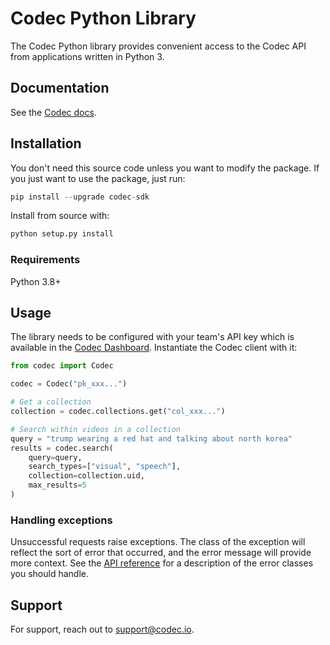 # Codec Python Library

The Codec Python library provides convenient access to the Codec API from applications written in Python 3.

## Documentation

See the [Codec docs](https://docs.codec.io).

## Installation

You don't need this source code unless you want to modify the package. If you just want to use the package, just run:

```python
pip install --upgrade codec-sdk
```

Install from source with:

```python
python setup.py install
```

### Requirements
Python 3.8+


## Usage

The library needs to be configured with your team's API key which is available in the [Codec Dashboard](https://codec.io/dashboard). Instantiate the Codec client with it:

```python
from codec import Codec

codec = Codec("pk_xxx...")

# Get a collection
collection = codec.collections.get("col_xxx...")

# Search within videos in a collection
query = "trump wearing a red hat and talking about north korea"
results = codec.search(
    query=query,
    search_types=["visual", "speech"],
    collection=collection.uid,
    max_results=5
)
```

### Handling exceptions
Unsuccessful requests raise exceptions. The class of the exception will reflect the sort of error that occurred, and the error message will provide more context. See the [API reference](https://docs.codec.io) for a description of the error classes you should handle.


## Support
For support, reach out to [support@codec.io](mailto:support@codec.io).

